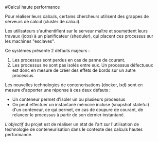 #Calcul haute performance

Pour réaliser leurs calculs, certains chercheurs utilisent des grappes de serveurs de calcul (cluster de calcul).

Les utilisateurs s'authentifient sur le serveur maître et soumettent leurs travaux (jobs) à un planificateur (sheduler), qui placent ces processus sur les machines "esclaves".

Ce systèmes présente 2 défauts majeurs :

1. Les processus sont perdus en cas de panne de courant.
2. Les processus ne sont pas isolés entre eux. Un processus défectueux est donc en mesure de créer des effets de bords sur un autre processus.

Les nouvelles technologies de contenerisations (docker, lxd) sont en mesure d'apporter une réponse à ces deux défauts : 

* Un conteneur permet d'isoler un ou plusieurs processus
* On peut effectuer un instantané mémoire incluse (snapshot stateful) d'un conteneur, ce qui permet, en cas de coupure de courant, de relancer le processus à partir de son dernier instantané.

_L'objectif_ du projet est de réaliser un état de l'art sur l'utilisation de technologie de conteneurisation dans le contexte des calculs hautes performance.